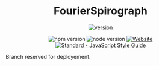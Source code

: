 <h1 align="center"> FourierSpirograph </h1>
<p align="center">
<img src="https://img.shields.io/badge/version-0.4.0-blueviolet" alt="version">
</p>
<p align="center">
    <img src="https://img.shields.io/badge/npm-v6.14.8-informational" alt="npm version">
    <img src="https://img.shields.io/badge/node-v12.19.0-informational" alt="node version">
    <a href="https://fourierspirograph.herokuapp.com"><img alt="Website" src="https://img.shields.io/website?down_color=red&down_message=offline&up_color=green&up_message=online&url=https%3A%2F%2Ffourierspirograph.herokuapp.com"></a>
    <a href="https://standardjs.com"><img src="https://img.shields.io/badge/code_style-standard-brightgreen.svg" alt="Standard - JavaScript Style Guide"></a>
</p>

Branch reserved for deployement.